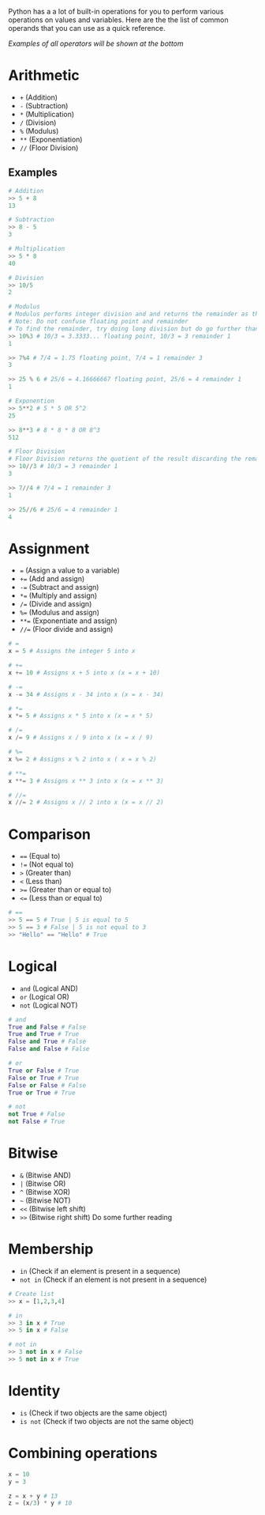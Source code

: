 Python has a a lot of built-in operations for you to perform various operations on values and variables. Here are the the list of common operands that you can use as a quick reference.

*Examples of all operators will be shown at the bottom*

# Arithmetic
- `+` (Addition)
- `-` (Subtraction)
- `*` (Multiplication)
- `/` (Division)
- `%` (Modulus)
- `**` (Exponentiation)
- `//` (Floor Division)
## Examples
```python
# Addition
>> 5 + 8
13

# Subtraction
>> 8 - 5
3

# Multiplication
>> 5 * 8
40

# Division
>> 10/5
2

# Modulus
# Modulus performs integer division and and returns the remainder as the result
# Note: Do not confuse floating point and remainder
# To find the remainder, try doing long division but do go further than 1 decimal
>> 10%3 # 10/3 = 3.3333... floating point, 10/3 = 3 remainder 1
1

>> 7%4 # 7/4 = 1.75 floating point, 7/4 = 1 remainder 3
3

>> 25 % 6 # 25/6 = 4.16666667 floating point, 25/6 = 4 remainder 1
1

# Exponention
>> 5**2 # 5 * 5 OR 5^2
25

>> 8**3 # 8 * 8 * 8 OR 8^3
512

# Floor Division
# Floor Division returns the quotient of the result discarding the remainder
>> 10//3 # 10/3 = 3 remainder 1
3

>> 7//4 # 7/4 = 1 remainder 3
1

>> 25//6 # 25/6 = 4 remainder 1
4
```
# Assignment
- `=` (Assign a value to a variable)
- `+=` (Add and assign)
- `-=` (Subtract and assign)
- `*=` (Multiply and assign)
- `/=` (Divide and assign)
- `%=` (Modulus and assign)
- `**=` (Exponentiate and assign)
- `//=` (Floor divide and assign)
```python
# =
x = 5 # Assigns the integer 5 into x

# +=
x += 10 # Assigns x + 5 into x (x = x + 10)

# -=
x -= 34 # Assigns x - 34 into x (x = x - 34)

# *=
x *= 5 # Assigns x * 5 into x (x = x * 5)

# /=
x /= 9 # Assigns x / 9 into x (x = x / 9)

# %= 
x %= 2 # Assigns x % 2 into x ( x = x % 2)

# **=
x **= 3 # Assigns x ** 3 into x (x = x ** 3)

# //=
x //= 2 # Assigns x // 2 into x (x = x // 2)
```
# Comparison
- `==` (Equal to)
- `!=` (Not equal to)
- `>` (Greater than)
- `<` (Less than)
- `>=` (Greater than or equal to)
- `<=` (Less than or equal to)

```python
# ==
>> 5 == 5 # True | 5 is equal to 5
>> 5 == 3 # False | 5 is not equal to 3
>> "Hello" == "Hello" # True
```
# Logical
- `and` (Logical AND)
- `or` (Logical OR)
- `not` (Logical NOT)
```python
# and
True and False # False
True and True # True
False and True # False
False and False # False

# or 
True or False # True
False or True # True
False or False # False
True or True # True

# not
not True # False
not False # True
```
# Bitwise
- `&` (Bitwise AND)
- `|` (Bitwise OR)
- `^` (Bitwise XOR)
- `~` (Bitwise NOT)
- `<<` (Bitwise left shift)
- `>>` (Bitwise right shift)
Do some further reading

# Membership
- `in` (Check if an element is present in a sequence)
- `not in` (Check if an element is not present in a sequence)
```python
# Create list
>> x = [1,2,3,4]

# in
>> 3 in x # True
>> 5 in x # False

# not in
>> 3 not in x # False
>> 5 not in x # True
```
# Identity
- `is` (Check if two objects are the same object)
- `is not` (Check if two objects are not the same object)

# Combining operations
```python
x = 10
y = 3

z = x + y # 13
z = (x/3) * y # 10
```